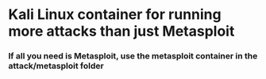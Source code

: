 # Kali Linux container for running more attacks than just Metasploit
### If all you need is Metasploit, use the metasploit container in the attack/metasploit folder